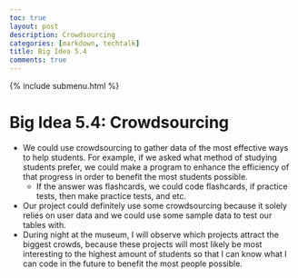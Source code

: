 ```yaml
---
toc: true
layout: post
description: Crowdsourcing
categories: [markdown, techtalk]
title: Big Idea 5.4
comments: true
---
```

{% include submenu.html %}

# Big Idea 5.4: Crowdsourcing

* We could use crowdsourcing to gather data of the most effective ways to help students. For example, if we asked what method of studying students prefer, we could make a program to enhance the efficiency of that progress in order to benefit the most students possible.
    * If the answer was flashcards, we could code flashcards, if practice tests, then make practice tests, and etc.
* Our project could definitely use some crowdsourcing because it solely relies on user data and we could use some sample data to test our tables with.
* During night at the museum, I will observe which projects attract the biggest crowds, because these projects will most likely be most interesting to the highest amount of students so that I can know what I can code in the future to benefit the most people possible.